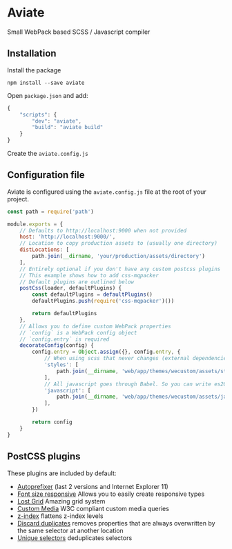 # Aviate

Small WebPack based SCSS / Javascript compiler

## Installation

Install the package

```
npm install --save aviate
```

Open `package.json` and add:

```js
{
    "scripts": {
        "dev": "aviate",
        "build": "aviate build"
    }
}

```

Create the `aviate.config.js`

## Configuration file

Aviate is configured using the `aviate.config.js` file at the root of your project.

```js
const path = require('path')

module.exports = {
    // Defaults to http://localhost:9000 when not provided
    host: 'http://localhost:9000/',
    // Location to copy production assets to (usually one directory)
    distLocations: [
        path.join(__dirname, 'your/production/assets/directory')
    ],
    // Entirely optional if you don't have any custom postcss plugins
    // This example shows how to add css-mqpacker
    // Default plugins are outlined below
    postCss(loader, defaultPlugins) {
        const defaultPlugins = defaultPlugins()
        defaultPlugins.push(require('css-mqpacker')())

        return defaultPlugins
    },
    // Allows you to define custom WebPack properties
    // `config` is a WebPack config object
    // `config.entry` is required
    decorateConfig(config) {
        config.entry = Object.assign({}, config.entry, {
            // When using scss that never changes (external dependencies) should be added to the array to greatly improve compilation time
            'styles': [
                path.join(__dirname, 'web/app/themes/wecustom/assets/styles/main.scss')
            ],
            // All javascript goes through Babel. So you can write es2015 (ES6) code. It also includes all requirements for compiling React
            'javascript': [
                path.join(__dirname, 'web/app/themes/wecustom/assets/javascript/main.js')
            ],
        })

        return config
    }
}
```

## PostCSS plugins

These plugins are included by default:

- [Autoprefixer](https://github.com/postcss/autoprefixer) (last 2 versions and Internet Explorer 11)
- [Font size responsive](https://github.com/seaneking/postcss-responsive-type) Allows you to easily create responsive types 
- [Lost Grid](http://lostgrid.org) Amazing grid system
- [Custom Media](https://github.com/postcss/postcss-custom-media) W3C compliant custom media queries
- [z-index](https://github.com/ben-eb/postcss-zindex) flattens z-index levels
- [Discard duplicates](https://github.com/ben-eb/postcss-discard-duplicates) removes properties that are always overwritten by the same selector at another location
- [Unique selectors](https://github.com/ben-eb/postcss-unique-selectors) deduplicates selectors
